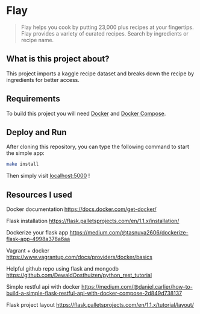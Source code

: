 # Flay
 > Flay helps you cook by putting 23,000 plus recipes at your fingertips. Flay provides a variety of curated recipes. Search by ingredients or recipe name.

## What is this project about?

This project imports a kaggle recipe dataset and breaks down the recipe by ingredients for better access.

## Requirements

To build this project you will need [Docker][Docker Install] and [Docker Compose][Docker Compose Install].

## Deploy and Run

After cloning this repository, you can type the following command to start the simple app:

```sh
make install
```

Then simply visit [localhost:5000][App] !


[Docker Install]:  https://docs.docker.com/install/
[Docker Compose Install]: https://docs.docker.com/compose/install/
[App]: http://127.0.0.1:5000
[here]: https://medium.com/@daniel.carlier/how-to-build-a-simple-flask-restful-api-with-docker-compose-2d849d738137

## Resources I used
Docker documentation
https://docs.docker.com/get-docker/

Flask installation
https://flask.palletsprojects.com/en/1.1.x/installation/

Dockerize your flask app
https://medium.com/@tasnuva2606/dockerize-flask-app-4998a378a6aa

Vagrant + docker
https://www.vagrantup.com/docs/providers/docker/basics

Helpful github repo using flask and mongodb
https://github.com/DewaldOosthuizen/python_rest_tutorial

Simple restful api with docker
https://medium.com/@daniel.carlier/how-to-build-a-simple-flask-restful-api-with-docker-compose-2d849d738137

Flask project layout
https://flask.palletsprojects.com/en/1.1.x/tutorial/layout/
